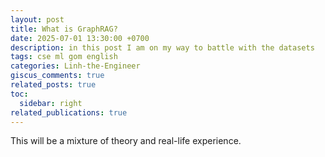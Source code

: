 ```yaml
---
layout: post
title: What is GraphRAG?
date: 2025-07-01 13:30:00 +0700
description: in this post I am on my way to battle with the datasets
tags: cse ml gom english
categories: Linh-the-Engineer
giscus_comments: true
related_posts: true
toc:
  sidebar: right
related_publications: true
---
```


This will be a mixture of theory and real-life experience.
